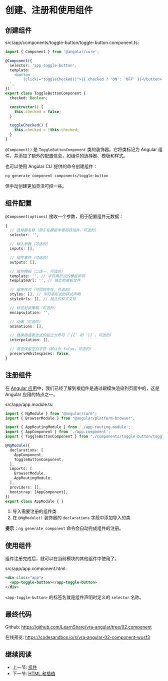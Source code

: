 # 创建、注册和使用组件

## 创建组件

src/app/components/toggle-button/toggle-button.component.ts:

```ts
import { Component } from '@angular/core';

@Component({
  selector: 'app-toggle-button',
  template: `
    <button
        (click)="toggleChecked()">{{ checked ? 'ON': 'OFF' }}</button>
  `,
})
export class ToggleButtonComponent {
  checked: Boolean;

  constructor() {
    this.checked = false;
  }

  toggleChecked() {
    this.checked = !this.checked;
  }
}
```

`@Component()` 是 `ToggleButtonComponent` 类的装饰器。它将类标记为 Angular 组件，并添加了额外的配置信息，如组件的选择器、模板和样式。

也可以使用 Angular CLI 提供的命令创建组件：

```bash
ng generate component components/toggle-button
```

但手动创建更加灵活可控一些。

## 组件配置

`@Component(options)` 接收一个参数，用于配置组件元数据：

```ts
{
  // 选择器名称（用于在模板中使用该组件，可选的）
  selector: '',

  // 输入参数（可选的）
  inputs: [],

  // 组件事件（可选的）
  outputs: [],

  // 组件模板（二选一，可选的）
  template: '', // 字符串形式的模板声明
  templateUrl: '', // 独立的模板文件

  // 组件样式（可同时存在，可选的）
  styles: [], // 字符串形式的样式声明
  styleUrls: [], // 独立的样式文件

  // 样式封装策略（可选的）
  encapsulation: '',

  // 动画（可选的）
  animations: [],

  // 替换插值表达式的起止分界符（`{{` 和 `}}`，可选的）
  interpolation: [],

  // 是否保留空白字符（默认为 false，可选的）
  preserveWhitespaces: false,
}
```

## 注册组件

在 [Angular 应用](../../app/angular/angular-app.md)中，我们已经了解到根组件是通过跟模块渲染到页面中的，这是 Angular 应用的特点之一。

src/app/app.module.ts:

```ts
import { NgModule } from '@angular/core';
import { BrowserModule } from '@angular/platform-browser';

import { AppRoutingModule } from './app-routing.module';
import { AppComponent } from './app.component';
import { ToggleButtonComponent } from './components/toggle-button/toggle-button.component';

@NgModule({
  declarations: [
    AppComponent,
    ToggleButtonComponent,
  ],
  imports: [
    BrowserModule,
    AppRoutingModule,
  ],
  providers: [],
  bootstrap: [AppComponent],
})
export class AppModule { }
```

1. 导入需要注册的组件类
2. 在 `@NgModule()` 装饰器的 `declarations` 字段中添加导入的类

__提示__：`ng generate component` 命令会自动完成组件的注册。

## 使用组件

组件注册完成后，就可以在当前模块的其他组件中使用了。

src/app/app.component.html:

```html
<div class="app">
  <app-toggle-button></app-toggle-button>
</div>
```

`<app-toggle-button>` 的标签名就是组件声明时定义的 `selector` 名称。

## 最终代码

Github: <https://github.com/LearnShare/vra-angular/tree/02.component>

在线预览: <https://codesandbox.io/s/vra-angular-02-component-wusf3>

## 继续阅读

+ 上一节: [组件](../readme.md)
+ 下一节: [HTML 和插值](./template/html.md)
